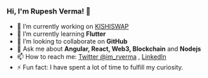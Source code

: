 ### Hi, I'm Rupesh Verma!  👋
- 🔭 I’m currently working on [KISHISWAP](http://52.204.95.86/)
- 🌱 I’m currently learning **Flutter**
- 👯 I’m looking to collaborate on **GitHub**
- 💬 Ask me about **Angular, React, Web3, Blockchain** and **Nodejs**
- 📫 How to reach me: [Twitter @im_rverma](https://twitter.com/im_rverma) , [LinkedIn](https://www.linkedin.com/in/rupesh-verma-0389a381/)
- ⚡ Fun fact: I have  spent a lot of time to fulfill my curiosity.
